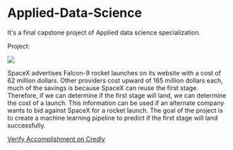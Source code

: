 # Applied-Data-Science
It's a final capstone project of Applied data science specialization.

Project:

<a href="https://stackoverflow.com/"><img src="https://upload.wikimedia.org/wikipedia/commons/thumb/2/2b/SpaceX_Demo-2_Launch_%28NHQ202005300044%29_%28cropped%29.jpg/220px-SpaceX_Demo-2_Launch_%28NHQ202005300044%29_%28cropped%29.jpg"></img></a>

SpaceX advertises Falcon-9 rocket launches on its website with a cost of 62 million dollars. Other providers cost upward of 165 million dollars each, much of the savings is because SpaceX can reuse the first stage. 
Therefore, if we can determine if the first stage will land, we can determine the cost of a launch. 
This information can be used if an alternate company wants to bid against SpaceX for a rocket launch. 
The goal of the project is to create a machine learning pipeline to predict if the first stage will land successfully. 

[Verify Accomplishment on Credly](https://www.credly.com/badges/74e94847-21b9-45f3-9b06-936fbdb6ff97)




